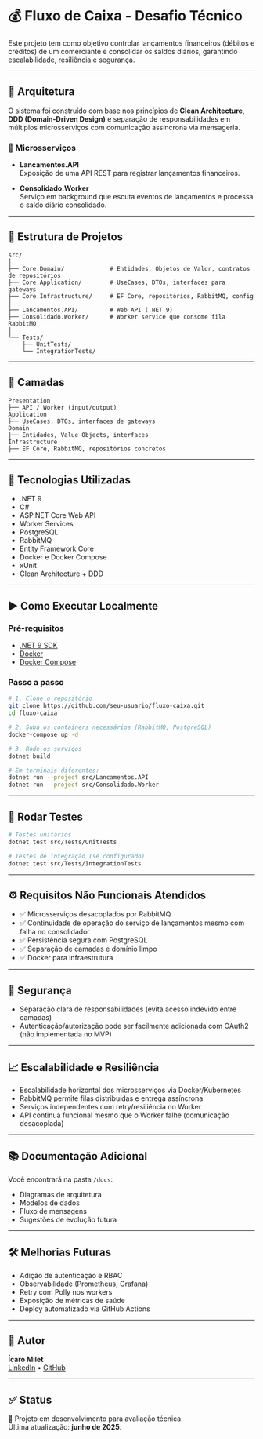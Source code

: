 
# 💰 Fluxo de Caixa - Desafio Técnico

Este projeto tem como objetivo controlar lançamentos financeiros (débitos e créditos) de um comerciante e consolidar os saldos diários, garantindo escalabilidade, resiliência e segurança.

---

## 🧱 Arquitetura

O sistema foi construído com base nos princípios de **Clean Architecture**, **DDD (Domain-Driven Design)** e separação de responsabilidades em múltiplos microsserviços com comunicação assíncrona via mensageria.

### 🔄 Microsserviços

- **Lancamentos.API**  
  Exposição de uma API REST para registrar lançamentos financeiros.
  
- **Consolidado.Worker**  
  Serviço em background que escuta eventos de lançamentos e processa o saldo diário consolidado.

---

## 📂 Estrutura de Projetos

```
src/
│
├── Core.Domain/             # Entidades, Objetos de Valor, contratos de repositórios
├── Core.Application/        # UseCases, DTOs, interfaces para gateways
├── Core.Infrastructure/     # EF Core, repositórios, RabbitMQ, config
│
├── Lancamentos.API/         # Web API (.NET 9)
├── Consolidado.Worker/      # Worker service que consome fila RabbitMQ
│
└── Tests/
    ├── UnitTests/
    └── IntegrationTests/
```

---

## 🧠 Camadas

```
Presentation
├── API / Worker (input/output)
Application
├── UseCases, DTOs, interfaces de gateways
Domain
├── Entidades, Value Objects, interfaces
Infrastructure
├── EF Core, RabbitMQ, repositórios concretos
```

---

## 🚀 Tecnologias Utilizadas

- .NET 9
- C#
- ASP.NET Core Web API
- Worker Services
- PostgreSQL
- RabbitMQ
- Entity Framework Core
- Docker e Docker Compose
- xUnit
- Clean Architecture + DDD

---

## ▶️ Como Executar Localmente

### Pré-requisitos

- [.NET 9 SDK](https://dotnet.microsoft.com/download)
- [Docker](https://www.docker.com/)
- [Docker Compose](https://docs.docker.com/compose/)

### Passo a passo

```bash
# 1. Clone o repositório
git clone https://github.com/seu-usuario/fluxo-caixa.git
cd fluxo-caixa

# 2. Suba os containers necessários (RabbitMQ, PostgreSQL)
docker-compose up -d

# 3. Rode os serviços
dotnet build

# Em terminais diferentes:
dotnet run --project src/Lancamentos.API
dotnet run --project src/Consolidado.Worker
```

---

## 🧪 Rodar Testes

```bash
# Testes unitários
dotnet test src/Tests/UnitTests

# Testes de integração (se configurado)
dotnet test src/Tests/IntegrationTests
```

---

## ⚙️ Requisitos Não Funcionais Atendidos

- ✅ Microsserviços desacoplados por RabbitMQ
- ✅ Continuidade de operação do serviço de lançamentos mesmo com falha no consolidador
- ✅ Persistência segura com PostgreSQL
- ✅ Separação de camadas e domínio limpo
- ✅ Docker para infraestrutura

---

## 🔐 Segurança

- Separação clara de responsabilidades (evita acesso indevido entre camadas)
- Autenticação/autorização pode ser facilmente adicionada com OAuth2 (não implementada no MVP)

---

## 📈 Escalabilidade e Resiliência

- Escalabilidade horizontal dos microsserviços via Docker/Kubernetes
- RabbitMQ permite filas distribuídas e entrega assíncrona
- Serviços independentes com retry/resiliência no Worker
- API continua funcional mesmo que o Worker falhe (comunicação desacoplada)

---

## 📚 Documentação Adicional

Você encontrará na pasta `/docs`:

- Diagramas de arquitetura
- Modelos de dados
- Fluxo de mensagens
- Sugestões de evolução futura

---

## 🛠️ Melhorias Futuras

- Adição de autenticação e RBAC
- Observabilidade (Prometheus, Grafana)
- Retry com Polly nos workers
- Exposição de métricas de saúde
- Deploy automatizado via GitHub Actions

---

## 👤 Autor

**Ícaro Milet**  
[LinkedIn](https://www.linkedin.com/in/icaro-milet/) • [GitHub](https://github.com/icaro-milet)

---

## ✅ Status

🚧 Projeto em desenvolvimento para avaliação técnica.  
Última atualização: **junho de 2025**.
